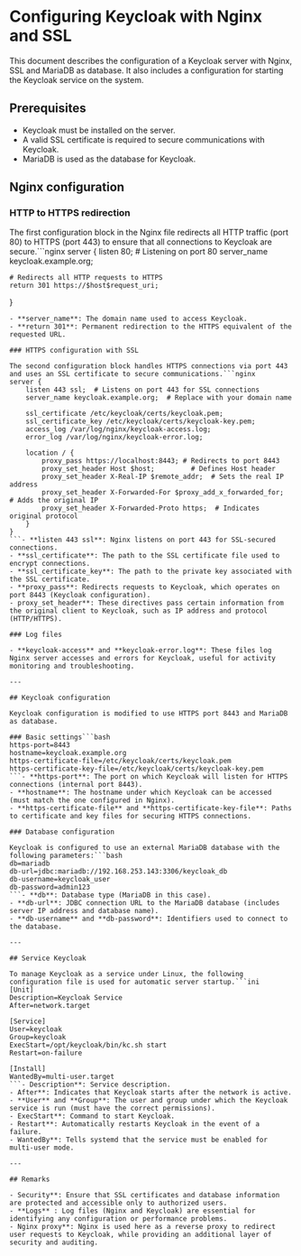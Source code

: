 
# Configuring Keycloak with Nginx and SSL

This document describes the configuration of a Keycloak server with Nginx, SSL and MariaDB as database. It also includes a configuration for starting the Keycloak service on the system.

## Prerequisites

- Keycloak must be installed on the server.
- A valid SSL certificate is required to secure communications with Keycloak.
- MariaDB is used as the database for Keycloak.

## Nginx configuration

### HTTP to HTTPS redirection

The first configuration block in the Nginx file redirects all HTTP traffic (port 80) to HTTPS (port 443) to ensure that all connections to Keycloak are secure.```nginx
server {
    listen 80;  # Listening on port 80
    server_name keycloak.example.org;

    # Redirects all HTTP requests to HTTPS
    return 301 https://$host$request_uri;
}
```- **listen 80**: The Nginx server listens on HTTP port 80.
- **server_name**: The domain name used to access Keycloak.
- **return 301**: Permanent redirection to the HTTPS equivalent of the requested URL.

### HTTPS configuration with SSL

The second configuration block handles HTTPS connections via port 443 and uses an SSL certificate to secure communications.```nginx
server {
    listen 443 ssl;  # Listens on port 443 for SSL connections
    server_name keycloak.example.org;  # Replace with your domain name

    ssl_certificate /etc/keycloak/certs/keycloak.pem;
    ssl_certificate_key /etc/keycloak/certs/keycloak-key.pem;
    access_log /var/log/nginx/keycloak-access.log;
    error_log /var/log/nginx/keycloak-error.log;
    
    location / {
        proxy_pass https://localhost:8443; # Redirects to port 8443
        proxy_set_header Host $host;         # Defines Host header
        proxy_set_header X-Real-IP $remote_addr;  # Sets the real IP address
        proxy_set_header X-Forwarded-For $proxy_add_x_forwarded_for;  # Adds the original IP
        proxy_set_header X-Forwarded-Proto https;  # Indicates original protocol
    }
}
```- **listen 443 ssl**: Nginx listens on port 443 for SSL-secured connections.
- **ssl_certificate**: The path to the SSL certificate file used to encrypt connections.
- **ssl_certificate_key**: The path to the private key associated with the SSL certificate.
- **proxy_pass**: Redirects requests to Keycloak, which operates on port 8443 (Keycloak configuration).
- proxy_set_header**: These directives pass certain information from the original client to Keycloak, such as IP address and protocol (HTTP/HTTPS).

### Log files

- **keycloak-access** and **keycloak-error.log**: These files log Nginx server accesses and errors for Keycloak, useful for activity monitoring and troubleshooting.

---

## Keycloak configuration

Keycloak configuration is modified to use HTTPS port 8443 and MariaDB as database.

### Basic settings```bash
https-port=8443
hostname=keycloak.example.org
https-certificate-file=/etc/keycloak/certs/keycloak.pem
https-certificate-key-file=/etc/keycloak/certs/keycloak-key.pem
```- **https-port**: The port on which Keycloak will listen for HTTPS connections (internal port 8443).
- **hostname**: The hostname under which Keycloak can be accessed (must match the one configured in Nginx).
- **https-certificate-file** and **https-certificate-key-file**: Paths to certificate and key files for securing HTTPS connections.

### Database configuration

Keycloak is configured to use an external MariaDB database with the following parameters:```bash
db=mariadb
db-url=jdbc:mariadb://192.168.253.143:3306/keycloak_db
db-username=keycloak_user
db-password=admin123
```- **db**: Database type (MariaDB in this case).
- **db-url**: JDBC connection URL to the MariaDB database (includes server IP address and database name).
- **db-username** and **db-password**: Identifiers used to connect to the database.

---

## Service Keycloak

To manage Keycloak as a service under Linux, the following configuration file is used for automatic server startup.```ini
[Unit]
Description=Keycloak Service
After=network.target

[Service]
User=keycloak
Group=keycloak
ExecStart=/opt/keycloak/bin/kc.sh start
Restart=on-failure

[Install]
WantedBy=multi-user.target
```- Description**: Service description.
- After**: Indicates that Keycloak starts after the network is active.
- **User** and **Group**: The user and group under which the Keycloak service is run (must have the correct permissions).
- ExecStart**: Command to start Keycloak.
- Restart**: Automatically restarts Keycloak in the event of a failure.
- WantedBy**: Tells systemd that the service must be enabled for multi-user mode.

---

## Remarks

- Security**: Ensure that SSL certificates and database information are protected and accessible only to authorized users.
- **Logs** : Log files (Nginx and Keycloak) are essential for identifying any configuration or performance problems.
- Nginx proxy**: Nginx is used here as a reverse proxy to redirect user requests to Keycloak, while providing an additional layer of security and auditing.
